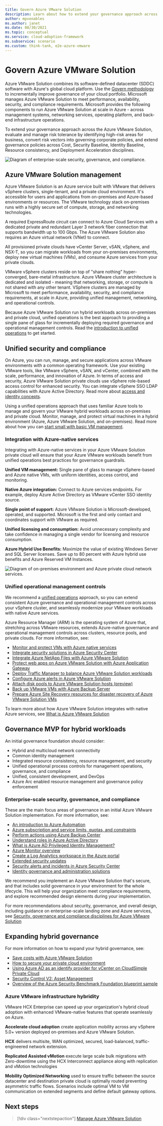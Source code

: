 ```yaml
---
title: Govern Azure VMware Solution
description: Learn about how to extend your governance approach across the Azure VMware Solution.
author: mpvenables
ms.author: janet
ms.date: 08/30/2021
ms.topic: conceptual
ms.service: cloud-adoption-framework
ms.subservice: scenario
ms.custom: think-tank, e2e-azure-vmware
---
```


# Govern Azure VMware Solution

Azure VMware Solution combines its software-defined datacenter (SDDC) software with Azure's global cloud platform. Use the [Govern methodology](../../govern/index.md) to incrementally improve governance of your cloud portfolio. Microsoft manages Azure VMware Solution to meet performance, availability, security, and compliance requirements. Microsoft provides the following components to run Azure VMware Solution at scale in Azure - across management systems, networking services, operating platform, and back-end infrastructure operations.

To extend your governance approach across the Azure VMware Solution, evaluate and manage risk tolerance by identifying high-risk areas for business, convert risk vectors into governing corporate policies, and extend governance policies across Cost, Security Baseline, Identity Baseline, Resource consistency, and Deployment Acceleration disciplines.

![Diagram of enterprise-scale security, governance, and compliance.](../azure-vmware/media/enterprise-scale-security-governance-compliance.png)

## Azure VMware Solution management

Azure VMware Solution is an Azure service built with VMware that delivers vSphere clusters, single-tenant, and a private cloud environment. It's accessible for users and applications from on-premises and Azure-based environments or resources. The VMware technology stack on-premises runs with a highly secure set of compute, storage, and networking technologies.

A required ExpressRoute circuit can connect to Azure Cloud Services with a dedicated private and redundant Layer 3 network fiber connection that supports bandwidth up to 100 Gbps. The Azure VMware Solution also requires an Azure virtual network (VNet) to connect.

All provisioned private clouds have vCenter Server, vSAN, vSphere, and NSX-T, so you can migrate workloads from your on-premises environments, deploy new virtual machines (VMs), and consume Azure services from your private clouds.

VMware vSphere clusters reside on top of "share nothing" hyper-converged, bare-metal infrastructure. Azure VMware cluster architecture is dedicated and isolated - meaning that networking, storage, or compute is not shared with any other tenant. VSphere clusters are managed by Microsoft to meet performance, availability, security, and compliance requirements, at scale in Azure, providing unified management, networking, and operational controls.

Because Azure VMware Solution run hybrid workloads across on-premises and private cloud, unified operations is the best approach to providing a single pane of glass for incrementally deploying required governance and operational management controls. Read the [introduction to unified operations](/azure/cloud-adoption-framework/scenarios/hybrid/unified-operations) to get started.

## Unified security and compliance

On Azure, you can run, manage, and secure applications across VMware environments with a common operating framework. Use your existing VMware tools, like VMware vSphere, vSAN, and vCenter, combined with the scale, performance, and innovation of Azure. In terms of access and security, Azure VMware Solution private clouds use vSphere role-based access control for enhanced security. You can integrate vSphere SSO LDAP capabilities with Azure Active Directory. Read more about [access and identity concepts](/azure/azure-vmware/concepts-identity).

Using a unified operations approach that uses familiar Azure tools to manage and govern your VMware hybrid workloads across on-premises and private cloud. Monitor, manage, and protect virtual machines in a hybrid environment (Azure, Azure VMware Solution, and on-premises). Read more about how you can [start small with basic VM management](/azure/architecture/hybrid/azure-arc-hybrid-config?bc=/azure/cloud-adoption-framework/_bread/toc.json&toc=/azure/cloud-adoption-framework/scenarios/hybrid/toc.json).

### Integration with Azure-native services

Integrating with Azure-native services in your Azure VMware Solution private cloud will ensure that your Azure VMware workloads benefit from unified operations best practices for governance guardrails.

**Unified VM management:** Single pane of glass to manage vSphere-based and Azure native VMs, with uniform identities, access control, and monitoring.

 **Native Azure integration:** Connect to Azure services endpoints. For example, deploy Azure Active Directory as VMware vCenter SSO identity source.

**Single point of support:** Azure VMware Solution is Microsoft-developed, operated, and supported. Microsoft is the first and only contact and coordinates support with VMware as required.

**Unified licensing and consumption:** Avoid unnecessary complexity and take confidence in managing a single vendor for licensing and resource consumption.

**Azure Hybrid Use Benefits:** Maximize the value of existing Windows Server and SQL Server licenses. Save up to 80 percent with Azure hybrid use benefits and Azure Reserved VM Instances.

![Diagram of on-premises environment and Azure private cloud network services.](../azure-vmware/media/on-premises-environments-azure-private-clouds-networks-services.png)

### Unified operational management controls

We recommend a [unified operations](/azure/cloud-adoption-framework/scenarios/hybrid/unified-operations) approach, so you can extend consistent Azure governance and operational management controls across your vSphere cluster, and seamlessly modernize your VMware workloads with native Azure services.

Azure Resource Manager (ARM) is the operating system of Azure that, stretching across VMware resources, extends Azure-native governance and operational management controls across clusters, resource pools, and private clouds. For more information, see:

- [Monitor and protect VMs with Azure native services](/azure/azure-vmware/integrate-azure-native-services)
- [Integrate security solutions in Azure Security Center](/azure/azure-vmware/azure-security-integration)
- [Integrate Azure NetApp Files with Azure VMware Solution](/azure/azure-vmware/netapp-files-with-azure-vmware-solution)
- [Protect web apps on Azure VMware Solution with Azure Application Gateway](/azure/azure-vmware/protect-azure-vmware-solution-with-application-gateway)
- [Deploy Traffic Manager to balance Azure VMware Solution workloads](/azure/azure-vmware/deploy-traffic-manager-balance-workloads)
- [Configure Azure alerts in Azure VMware Solution](/azure/azure-vmware/configure-alerts-for-azure-vmware-solution)
- [Attach disk pools to Azure VMware Solution hosts (preview)](/azure/azure-vmware/attach-disk-pools-to-azure-vmware-solution-hosts)
- [Back up VMware VMs with Azure Backup Server](/azure/backup/backup-azure-backup-server-vmware)
- [Prepare Azure Site Recovery resources for disaster recovery of Azure VMware Solution VMs](/azure/site-recovery/avs-tutorial-prepare-azure?context=/azure/azure-vmware/context/context)

To learn more about how Azure VMware Solution integrates with native Azure services, see [What is Azure VMware Solution](/learn/modules/intro-azure-vmware-solution/2-what-is-azure-vmware-solution)

## Governance MVP for hybrid workloads

An initial governance foundation should consider:

- Hybrid and multicloud network connectivity
- Common identity management
- Integrated resource consistency, resource management, and security
- Unified operational process controls for management operations, governance, and compliance
- Unified, consistent development, and DevOps
- Azure Arc enabled resource management and governance policy enforcement

### Enterprise-scale security, governance, and compliance

These are the main focus areas of governance in an initial Azure VMware Solution implementation. For more information, see:

- [An introduction to Azure Automation](/azure/automation/automation-intro)
- [Azure subscription and service limits, quotas, and constraints](/azure/azure-resource-manager/management/azure-subscription-service-limits)
- [Perform actions using Azure Backup Center](/azure/backup/backup-center-overview)
- [Understand roles in Azure Active Directory](/azure/active-directory/roles/concept-understand-roles)
- [What is Azure AD Privileged Identity Management?](/azure/active-directory/privileged-identity-management/pim-configure)
- [Azure Monitor overview](/azure/azure-monitor/overview)
- [Create a Log Analytics workspace in the Azure portal](/azure/azure-monitor/logs/quick-create-workspace)
- [Extended security updates](/lifecycle/faq/extended-security-updates)
- [Security alerts and incidents in Azure Security Center](/azure/security-center/security-center-alerts-overview)
- [Identity governance and administration solutions](/azure/active-directory/governance/identity-governance-overview)

We recommend you implement an Azure VMware Solution that's secure, and that includes solid governance in your environment for the whole lifecycle. This will help your organization meet compliance requirements, and explore recommended design elements during your implementation.

For more recommendations about security, governance, and overall design, including guidance on enterprise-scale landing zone and Azure services, see [Security, governance and compliance disciplines for Azure VMware Solution](./eslz-security-governance-and-compliance.md)

## Expanding hybrid governance

For more information on how to expand your hybrid governance, see:

- [Save costs with Azure VMware Solution](/azure/azure-vmware/reserved-instance)
- [How to secure your private cloud environment](/azure/vmware-cloudsimple/private-cloud-secure?bc=/azure/cloud-adoption-framework/_bread/toc.json&toc=/azure/cloud-adoption-framework/toc.json)
- [Using Azure AD as an identify provider for vCenter on CloudSimple Private Cloud](/azure/vmware-cloudsimple/azure-ad)
- [Security Control V2: Asset Management](/security/benchmark/azure/security-controls-v2-asset-management)
- [Overview of the Azure Security Benchmark Foundation blueprint sample](/azure/governance/blueprints/samples/azure-security-benchmark-foundation/)

### Azure VMware infrastructure hybridity

VMware HCX Enterprise can speed up your organization's hybrid cloud adoption with enhanced VMware-native features that operate seamlessly on Azure.

**Accelerate cloud adoption** create application mobility across any vSphere 5.0+ version deployed on-premises and Azure VMware Solution.

**HCX** delivers multisite, WAN optimized, secured, load-balanced, traffic-engineered network extension.

**Replicated Assisted vMotion** execute large scale bulk migrations with Zero-downtime using the HCX Interconnect appliance along with replication and vMotion technologies

**Mobility Optimized Networking** used to ensure traffic between the source datacenter and destination private cloud is optimally routed preventing asymmetric traffic flows. Scenarios include optimal VM to VM communication on extended segments and define default gateway options.

## Next steps

> [!div class="nextstepaction"]
> [Manage Azure VMware Solution](./manage.md)
